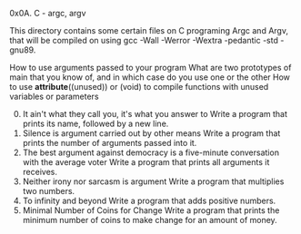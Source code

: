 0x0A. C - argc, argv

This directory contains some certain files on C programing Argc and Argv, that will be compiled on using gcc -Wall -Werror -Wextra -pedantic -std -gnu89.

How to use arguments passed to your program
What are two prototypes of main that you know of, and in which case do you use one or the other
How to use __attribute__((unused)) or (void) to compile functions with unused variables or parameters

0. It ain't what they call you, it's what you answer to
Write a program that prints its name, followed by a new line.
1. Silence is argument carried out by other means
Write a program that prints the number of arguments passed into it.
2. The best argument against democracy is a five-minute conversation with the average voter
Write a program that prints all arguments it receives.
3. Neither irony nor sarcasm is argument
Write a program that multiplies two numbers.
4. To infinity and beyond
Write a program that adds positive numbers.
5. Minimal Number of Coins for Change
Write a program that prints the minimum number of coins to make change for an amount of money.
